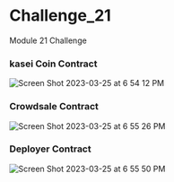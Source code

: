 # Challenge_21
Module 21 Challenge
### kasei Coin Contract
![Screen Shot 2023-03-25 at 6 54 12 PM](https://user-images.githubusercontent.com/116028305/227751591-5e7d37f9-0e92-488c-9033-5ac8073bb29c.png)

### Crowdsale Contract

![Screen Shot 2023-03-25 at 6 55 26 PM](https://user-images.githubusercontent.com/116028305/227751597-32682c7d-49fc-420a-afd0-88b331a8c976.png)

### Deployer Contract

![Screen Shot 2023-03-25 at 6 55 50 PM](https://user-images.githubusercontent.com/116028305/227751602-2a39b9a3-123c-4b54-92a1-61ecb3bc6666.png)
